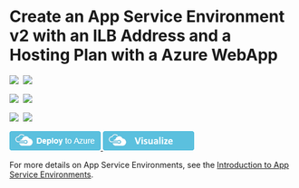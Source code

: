 # Create an App Service Environment v2 with an ILB Address and a Hosting Plan with a Azure WebApp

<IMG SRC="https://azurequickstartsservice.blob.core.windows.net/badges/201-asev2-ilb-with-web-app/PublicLastTestDate.svg" />&nbsp;
<IMG SRC="https://azurequickstartsservice.blob.core.windows.net/badges/201-asev2-ilb-with-web-app/PublicDeployment.svg" />&nbsp;

<IMG SRC="https://azurequickstartsservice.blob.core.windows.net/badges/201-asev2-ilb-with-web-app/FairfaxLastTestDate.svg" />&nbsp;
<IMG SRC="https://azurequickstartsservice.blob.core.windows.net/badges/201-asev2-ilb-with-web-app/FairfaxDeployment.svg" />&nbsp;

<IMG SRC="https://azurequickstartsservice.blob.core.windows.net/badges/201-asev2-ilb-with-web-app/BestPracticeResult.svg" />&nbsp;
<IMG SRC="https://azurequickstartsservice.blob.core.windows.net/badges/201-asev2-ilb-with-web-app/CredScanResult.svg" />&nbsp;

<a href="https://portal.azure.com/#create/Microsoft.Template/uri/https%3A%2F%2Fraw.githubusercontent.com%2Fazure%2Fazure-quickstart-templates%2Fmaster%2F201-asev2-ilb-with-web-app%2Fazuredeploy.json" target="_blank">
    <img src="https://raw.githubusercontent.com/Azure/azure-quickstart-templates/master/1-CONTRIBUTION-GUIDE/images/deploytoazure.png"/>
</a>
<a href="http://armviz.io/#/?load=https%3A%2F%2Fraw.githubusercontent.com%2FAzure%2Fazure-quickstart-templates%2Fmaster%2F201-asev2-ilb-with-web-app%2Fazuredeploy.json" target="_blank">
    <img src="https://raw.githubusercontent.com/Azure/azure-quickstart-templates/master/1-CONTRIBUTION-GUIDE/images/visualizebutton.png"/>
</a>

For more details on App Service Environments, see the [Introduction to App Service Environments](https://docs.microsoft.com/en-us/azure/app-service/app-service-environment/intro).

